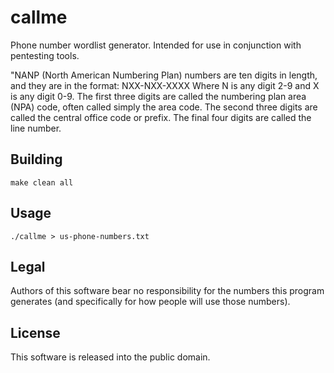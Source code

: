 # callme

Phone number wordlist generator.
Intended for use in conjunction with pentesting tools.

"NANP (North American Numbering Plan) numbers are ten digits in
length, and they are in the format: NXX-NXX-XXXX Where N is any
digit 2-9 and X is any digit 0-9.
The first three digits are called the numbering plan area (NPA)
code, often called simply the area code. The second three digits
are called the central office code or prefix. The final four digits
are called the line number.


## Building

```console
make clean all
```


## Usage

```console
./callme > us-phone-numbers.txt
```


## Legal

Authors of this software bear no responsibility for the numbers this program generates
(and specifically for how people will use those numbers).


## License

This software is released into the public domain.

